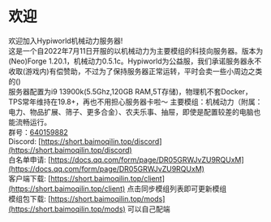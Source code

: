 # 欢迎

  欢迎加入Hypiworld机械动力服务器!  
  这是一个自2022年7月11日开服的以机械动力为主要模组的科技向服务器。版本为(Neo)Forge 1.20.1，机械动力0.5.1c。Hypiworld为公益服，我们承诺服务器永不收取(游戏内)有偿赞助，不过为了保持服务器正常运转，平时会卖一些小周边之类的()  
  服务器配置为i9 13900k(5.5Ghz,120GB RAM,5T存储)，物理机不套Docker，TPS常年维持在19.8+，再也不用担心服务器卡啦～ 主要模组：机械动力（附属：电力、物品扩展、筛子、更多合金）、农夫乐事、抽屉，即使是配置较差的电脑也能流畅运行。  
群号：[640159882](https://qm.qq.com/q/O3a8qF0i2G)  
Discord: [https://short.baimoqilin.top/discord](https://short.baimoqilin.top/discord)  
白名单申请: [https://docs.qq.com/form/page/DR05GRWJvZU9RQUxM](https://docs.qq.com/form/page/DR05GRWJvZU9RQUxM)  
客户端下载: [https://short.baimoqilin.top/client](https://short.baimoqilin.top/client) 点击同步模组列表即可更新模组  
模组包下载: [https://short.baimoqilin.top/mods](https://short.baimoqilin.top/mods) 可以自己配端